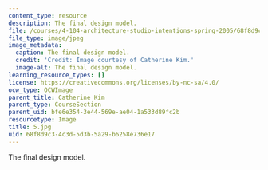 ```yaml
---
content_type: resource
description: The final design model.
file: /courses/4-104-architecture-studio-intentions-spring-2005/68f8d9c34c3d5d3b5a29b6258e736e17_5.jpg
file_type: image/jpeg
image_metadata:
  caption: The final design model.
  credit: 'Credit: Image courtesy of Catherine Kim.'
  image-alt: The final design model.
learning_resource_types: []
license: https://creativecommons.org/licenses/by-nc-sa/4.0/
ocw_type: OCWImage
parent_title: Catherine Kim
parent_type: CourseSection
parent_uid: bfe6e354-3e44-569e-ae04-1a533d89fc2b
resourcetype: Image
title: 5.jpg
uid: 68f8d9c3-4c3d-5d3b-5a29-b6258e736e17
---
```

The final design model.